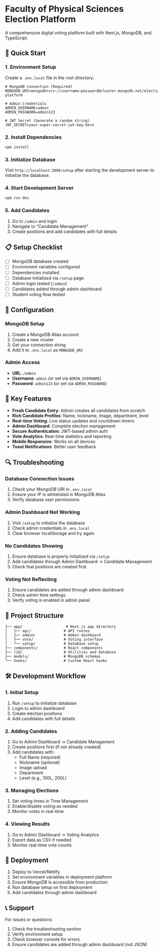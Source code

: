 # Faculty of Physical Sciences Election Platform

A comprehensive digital voting platform built with Next.js, MongoDB, and TypeScript.

## 🚀 Quick Start

### 1. Environment Setup

Create a `.env.local` file in the root directory:

```env
# MongoDB Connection (Required)
MONGODB_URI=mongodb+srv://username:password@cluster.mongodb.net/election-platform

# Admin Credentials
ADMIN_USERNAME=admin
ADMIN_PASSWORD=admin123

# JWT Secret (Generate a random string)
JWT_SECRET=your-super-secret-jwt-key-here
```

### 2. Install Dependencies

```bash
npm install
```

### 3. Initialize Database

Visit `http://localhost:3000/setup` after starting the development server to initialize the database.

### 4. Start Development Server

```bash
npm run dev
```

### 5. Add Candidates

1. Go to `/admin` and login
2. Navigate to "Candidate Management"
3. Create positions and add candidates with full details

## 📋 Setup Checklist

- [ ] MongoDB database created
- [ ] Environment variables configured
- [ ] Dependencies installed
- [ ] Database initialized via `/setup` page
- [ ] Admin login tested (`/admin`)
- [ ] Candidates added through admin dashboard
- [ ] Student voting flow tested

## 🔧 Configuration

### MongoDB Setup

1. Create a MongoDB Atlas account
2. Create a new cluster
3. Get your connection string
4. Add it to `.env.local` as `MONGODB_URI`

### Admin Access

- **URL**: `/admin`
- **Username**: `admin` (or set via `ADMIN_USERNAME`)
- **Password**: `admin123` (or set via `ADMIN_PASSWORD`)

## 🎯 Key Features

- **Fresh Candidate Entry**: Admin creates all candidates from scratch
- **Rich Candidate Profiles**: Name, nickname, image, department, level
- **Real-time Voting**: Live status updates and countdown timers
- **Admin Dashboard**: Complete election management
- **Secure Authentication**: JWT-based admin auth
- **Vote Analytics**: Real-time statistics and reporting
- **Mobile Responsive**: Works on all devices
- **Toast Notifications**: Better user feedback

## 🔍 Troubleshooting

### Database Connection Issues

1. Check your MongoDB URI in `.env.local`
2. Ensure your IP is whitelisted in MongoDB Atlas
3. Verify database user permissions

### Admin Dashboard Not Working

1. Visit `/setup` to initialize the database
2. Check admin credentials in `.env.local`
3. Clear browser localStorage and try again

### No Candidates Showing

1. Ensure database is properly initialized via `/setup`
2. Add candidates through Admin Dashboard → Candidate Management
3. Check that positions are created first

### Voting Not Reflecting

1. Ensure candidates are added through admin dashboard
2. Check admin time settings
3. Verify voting is enabled in admin panel

## 📁 Project Structure

```
├── app/                    # Next.js app directory
│   ├── api/               # API routes
│   ├── admin/             # Admin dashboard
│   ├── vote/              # Voting interface
│   └── setup/             # Database setup
├── components/            # React components
├── lib/                   # Utilities and database
├── models/                # MongoDB schemas
└── hooks/                 # Custom React hooks
```

## 🛠 Development Workflow

### 1. Initial Setup
1. Run `/setup` to initialize database
2. Login to admin dashboard
3. Create election positions
4. Add candidates with full details

### 2. Adding Candidates
1. Go to Admin Dashboard → Candidate Management
2. Create positions first (if not already created)
3. Add candidates with:
   - Full Name (required)
   - Nickname (optional)
   - Image upload
   - Department
   - Level (e.g., 100L, 200L)

### 3. Managing Elections
1. Set voting times in Time Management
2. Enable/disable voting as needed
3. Monitor votes in real-time

### 4. Viewing Results
1. Go to Admin Dashboard → Voting Analytics
2. Export data as CSV if needed
3. Monitor real-time vote counts

## 🚀 Deployment

1. Deploy to Vercel/Netlify
2. Set environment variables in deployment platform
3. Ensure MongoDB is accessible from production
4. Run database setup on first deployment
5. Add candidates through admin dashboard

## 📞 Support

For issues or questions:
1. Check the troubleshooting section
2. Verify environment setup
3. Check browser console for errors
4. Ensure candidates are added through admin dashboard (not JSON)